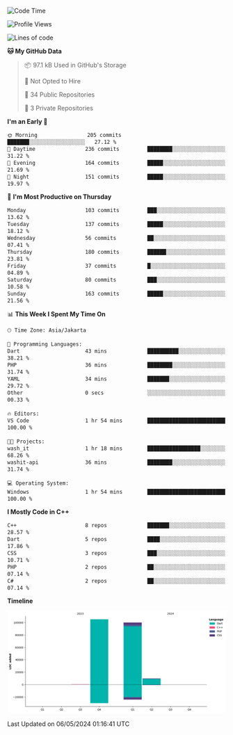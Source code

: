 <!--START_SECTION:waka-->
![Code Time](http://img.shields.io/badge/Code%20Time-74%20hrs%2042%20mins-blue)

![Profile Views](http://img.shields.io/badge/Profile%20Views-9-blue)

![Lines of code](https://img.shields.io/badge/From%20Hello%20World%20I%27ve%20Written-215.6%20thousand%20lines%20of%20code-blue)

**🐱 My GitHub Data** 

> 📦 97.1 kB Used in GitHub's Storage 
 > 
> 🚫 Not Opted to Hire
 > 
> 📜 34 Public Repositories 
 > 
> 🔑 3 Private Repositories 
 > 
**I'm an Early 🐤** 

```text
🌞 Morning                205 commits         ███████░░░░░░░░░░░░░░░░░░   27.12 % 
🌆 Daytime                236 commits         ████████░░░░░░░░░░░░░░░░░   31.22 % 
🌃 Evening                164 commits         █████░░░░░░░░░░░░░░░░░░░░   21.69 % 
🌙 Night                  151 commits         █████░░░░░░░░░░░░░░░░░░░░   19.97 % 
```
📅 **I'm Most Productive on Thursday** 

```text
Monday                   103 commits         ███░░░░░░░░░░░░░░░░░░░░░░   13.62 % 
Tuesday                  137 commits         █████░░░░░░░░░░░░░░░░░░░░   18.12 % 
Wednesday                56 commits          ██░░░░░░░░░░░░░░░░░░░░░░░   07.41 % 
Thursday                 180 commits         ██████░░░░░░░░░░░░░░░░░░░   23.81 % 
Friday                   37 commits          █░░░░░░░░░░░░░░░░░░░░░░░░   04.89 % 
Saturday                 80 commits          ███░░░░░░░░░░░░░░░░░░░░░░   10.58 % 
Sunday                   163 commits         █████░░░░░░░░░░░░░░░░░░░░   21.56 % 
```


📊 **This Week I Spent My Time On** 

```text
🕑︎ Time Zone: Asia/Jakarta

💬 Programming Languages: 
Dart                     43 mins             ██████████░░░░░░░░░░░░░░░   38.21 % 
PHP                      36 mins             ████████░░░░░░░░░░░░░░░░░   31.74 % 
YAML                     34 mins             ███████░░░░░░░░░░░░░░░░░░   29.72 % 
Other                    0 secs              ░░░░░░░░░░░░░░░░░░░░░░░░░   00.33 % 

🔥 Editors: 
VS Code                  1 hr 54 mins        █████████████████████████   100.00 % 

🐱‍💻 Projects: 
wash_it                  1 hr 18 mins        █████████████████░░░░░░░░   68.26 % 
washit-api               36 mins             ████████░░░░░░░░░░░░░░░░░   31.74 % 

💻 Operating System: 
Windows                  1 hr 54 mins        █████████████████████████   100.00 % 
```

**I Mostly Code in C++** 

```text
C++                      8 repos             ███████░░░░░░░░░░░░░░░░░░   28.57 % 
Dart                     5 repos             ████░░░░░░░░░░░░░░░░░░░░░   17.86 % 
CSS                      3 repos             ███░░░░░░░░░░░░░░░░░░░░░░   10.71 % 
PHP                      2 repos             ██░░░░░░░░░░░░░░░░░░░░░░░   07.14 % 
C#                       2 repos             ██░░░░░░░░░░░░░░░░░░░░░░░   07.14 % 
```



**Timeline**

![Lines of Code chart](https://raw.githubusercontent.com/PradiptaAhmad/PradiptaAhmad/main/assets/bar_graph.png)


 Last Updated on 06/05/2024 01:16:41 UTC
<!--END_SECTION:waka-->
